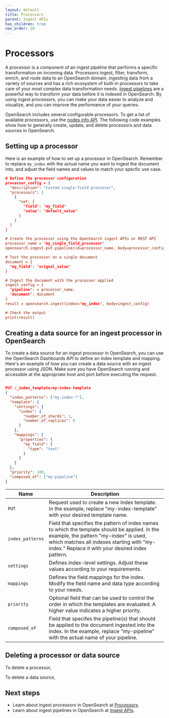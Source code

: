 ```yaml
---
layout: default
title: Processors
parent: Ingest APIs
has_children: true
nav_order: 10
---
```


# Processors

A processor is a component of an ingest pipeline that performs a specific transformation on incoming data. Processors ingest, filter, transform, enrich, and route data to an OpenSearch domain, ingesting data from a variety of sources and has a rich ecosystem of built-in processors to take care of your most complex data transformation needs. [Ingest pipelines]({{site.url}}{{site.baseurl}}/api-reference/ingest-apis/index/) are a powerful way to transform your data before it is indexed in OpenSearch. By using ingest processors, you can make your data easier to analyze and visualize, and you can improve the performance of your queries. 

OpenSearch includes several configurable processors. To get a list of available processors, use the [nodes info API]({{site.url}}{{site.baseurl}}/api-reference/nodes-apis/nodes-info/). The following code examples show how to generally create, update, and delete processors and data sources in OpenSearch. 

## Setting up a processor

Here is an example of how to set up a processor in OpenSearch. Remember to replace `my_index` with the actual name you want to ingest the document into, and adjust the field names and values to match your specfic use case. 

```json
# Define the processor configuration
processor_config = {
  "description": "Custom single-field processor", 
  "processors": [
    {
      "set: {
        "field": "my_field"
        "value": "default_value"
      }
    }
  ]
}

# Create the processor using the OpenSearch ingest APIs or REST API
processor_name = "my_single_field_processor"
opensearch.ingest.put.pipeline(id=processor_name, body=processor_config)

# Test the processor on a single document
document = {
  "my_field": "orignal_value"
}

# Ingest the document with the processor applied
ingest_config = {
  "pipeline": = processor_name,
  "document": document
}
result = opensearch.ingest(index="my_index", body=ingest_config)

# Check the output
print(result)
```

## Creating a data source for an ingest processor in OpenSearch

To create a data source for an ingest processor in OpenSearch, you can use the OpenSearch Dashboards API to define an index template and mapping. Here's an example of how you can create a data source with an ingest processor using JSON. Make sure you have OpenSearch running and accessible at the appropriate host and port before executing the request.

```json

PUT /_index_template/my-index-template
{
  "index_patterns": ["my-index-*"],
  "template": {
    "settings": {
      "index": {
        "number_of_shards": 1,
        "number_of_replicas": 0
      }
    },
    "mappings": {
      "properties": {
        "my_field": {
          "type": "text"
        }
      }
    }
  },
  "priority": 100,
  "composed_of": ["my-pipeline"]
}
```

| Name | Description |
|------|-------------|
| `PUT` | Request used to create a new index template. In the example, replace "my-index-template" with your desired template name. |
| `index_patterns` | Field that specifies the pattern of index names to which the template should be applied. In the example, the pattern "my-index" is used, which matches all indexes starting with "my-index." Replace it with your desired index pattern. |
|`settings` | Defines index-level settings. Adjust these values according to your requirements. |
| `mappings` | Defines the field mappings for the index. Modify the field name and data type according to your needs. |
|`priority` | Optional field that can be used to control the order in which the templates are evaluated. A higher value indicates a higher priority. | 
| `composed_of` | Field that specifes the pipeline(s) that should be applied to the document ingested into the index. In the example, replace "my-pipeline" with the actual name of your pipeline. |

## Deleting a processor or data source

To delete a processor, <insert-how-to-text> 

<SME insert example code>

To delete a data source, <insert-how-to-text> 

<SME insert example code>

## Next steps

- Learn about ingest processors in OpenSearch at [Processors]({{site.url}}{{site.baseurl}}/api-reference/ingest-apis/processors/).
- Learn about ingest pipelines in OpenSearch at [Ingest APIs]({{site.url}}{{site.baseurl}}/api-reference/ingest-apis/index/).
